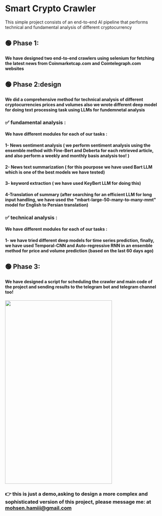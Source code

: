 # Smart Crypto Crawler
This simple project consists of an end-to-end AI pipeline that performs technical and fundamental analysis of different cryptocurrency

## 🟢 Phase 1:
#### We have designed two end-to-end crawlers using selenium  for fetching the latest news from Coinmarketcap.com and Cointelegraph.com websites 


## 🟢 Phase 2:design 
#### We did a comprehensive method for technical analysis of different cryptocurrencies prices and volumes also we wrote different deep model for doing text processing task using LLMs for fundemnetal analysis 
### <b> ✅ fundamental analysis : </b>
#### We have different modules for each of our tasks :
#### 1- News sentiment analysis ( we perform sentiment analysis using the ensemble method with Fine-Bert and Deberta for each retrieved article, and also perform a weekly and monthly basis analysis too! )
#### 2- News text summarization ( for this pourpose we have used Bart LLM which is one of the best models we have tested)
#### 3- keyword extraction ( we have used KeyBert LLM for doing this)
#### 4-Translation of summary (after searching for an efficient LLM for long input handling, we have used the "mbart-large-50-many-to-many-mmt" model for English to Persian translation)
### <b>✅ technical analysis : </b>
#### We have different modules for each of our tasks :
#### 1- we have tried different deep models for time series prediction, finally, we have used Temporal-CNN and Auto-regressive RNN in an ensemble method for price and volume prediction (based on the last 60 days ago) 

## 🟢 Phase 3:
#### We have designed a script for scheduling the crawler and main code of the project and sending results to the telegram bot and telegram channel too!

<a href="https://uupload.ir/view/smart_crypto_crawler_demo_gtu2.png" target="_blank">
    <img src="https://s8.uupload.ir/files/smart_crypto_crawler_demo_gtu2.png" border="0" width="350" height="600">
</a>


### 👉 this is just a demo,asking to design a more complex and sophisticated version of this project,  please message me: at mohsen.hamiii@gmail.com
